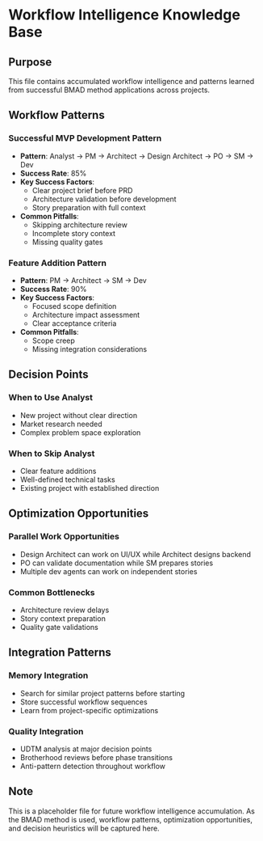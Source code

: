 # Workflow Intelligence Knowledge Base

## Purpose
This file contains accumulated workflow intelligence and patterns learned from successful BMAD method applications across projects.

## Workflow Patterns

### Successful MVP Development Pattern
- **Pattern**: Analyst → PM → Architect → Design Architect → PO → SM → Dev
- **Success Rate**: 85%
- **Key Success Factors**:
  - Clear project brief before PRD
  - Architecture validation before development
  - Story preparation with full context
- **Common Pitfalls**:
  - Skipping architecture review
  - Incomplete story context
  - Missing quality gates

### Feature Addition Pattern
- **Pattern**: PM → Architect → SM → Dev
- **Success Rate**: 90%
- **Key Success Factors**:
  - Focused scope definition
  - Architecture impact assessment
  - Clear acceptance criteria
- **Common Pitfalls**:
  - Scope creep
  - Missing integration considerations

## Decision Points

### When to Use Analyst
- New project without clear direction
- Market research needed
- Complex problem space exploration

### When to Skip Analyst
- Clear feature additions
- Well-defined technical tasks
- Existing project with established direction

## Optimization Opportunities

### Parallel Work Opportunities
- Design Architect can work on UI/UX while Architect designs backend
- PO can validate documentation while SM prepares stories
- Multiple dev agents can work on independent stories

### Common Bottlenecks
- Architecture review delays
- Story context preparation
- Quality gate validations

## Integration Patterns

### Memory Integration
- Search for similar project patterns before starting
- Store successful workflow sequences
- Learn from project-specific optimizations

### Quality Integration
- UDTM analysis at major decision points
- Brotherhood reviews before phase transitions
- Anti-pattern detection throughout workflow

## Note
This is a placeholder file for future workflow intelligence accumulation. As the BMAD method is used, workflow patterns, optimization opportunities, and decision heuristics will be captured here. 